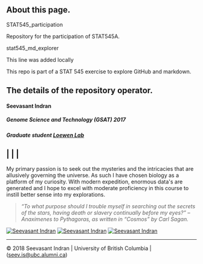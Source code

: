About this page.
---------------  

STAT545_participation

Repository for the participation of STAT545A.

stat545_md_explorer

This line was added locally

This repo is part of a STAT 545 exercise to explore GitHub and markdown.



The details of the repository operator.
---
#### **Seevasant Indran**
##### *Genome Science and Technology (GSAT) 2017*
##### Graduate student [Loewen Lab](http://www.loewenlab.ca/research-scope/) 


[]() \| 
[]() \| 
[]() \|
[]()
---


My primary passion is to seek out the mysteries and the intricacies that are allusively governing the universe. As such I have chosen biology as a platform of my curiosity. With modern expedition, enormous data's are generated and I hope to excel with moderate proficiency in this course to instill better sense into my explorations.

> *“To what purpose should I trouble myself in searching out the secrets of the stars, having death or slavery continually before my eyes?” – Anaximenes to Pythagoras, as written in “Cosmos” by Carl Sagan.*


[![Seevasant Indran](https://cdn3.iconfinder.com/data/icons/free-social-icons/67/twitter_circle_black-32.png)](https://twitter.com/zeeva85) [![Seevasant Indran](https://cdn3.iconfinder.com/data/icons/free-social-icons/67/linkedin_circle_black-32.png)](https://my.linkedin.com/in/seevasantindran) [![Seevasant Indran](https://cdn3.iconfinder.com/data/icons/picons-social/57/18-youtube-32.png)](https://www.youtube.com/user/szeeva85) 

---
:copyright: 2018 Seevasant Indran \| University of British Columbia \| (seev.is@ubc.alumni.ca)
